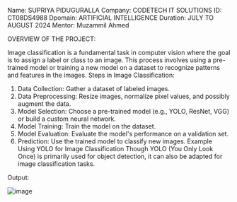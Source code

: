 Name: SUPRIYA PIDUGURALLA
Company: CODETECH IT SOLUTIONS
ID: CT08DS4988
Dpomain: ARTIFICIAL INTELLIGENCE
Duration: JULY TO AUGUST 2024
Mentor: Muzammil Ahmed

OVERVIEW OF THE PROJECT:

Image classification is a fundamental task in computer vision where the goal is to assign a label or class to an image. This process involves using a pre-trained model or training a new model on a dataset to recognize patterns and features in the images.
Steps in Image Classification:
1.	Data Collection: Gather a dataset of labeled images.
2.	Data Preprocessing: Resize images, normalize pixel values, and possibly augment the data.
3.	Model Selection: Choose a pre-trained model (e.g., YOLO, ResNet, VGG) or build a custom neural network.
4.	Model Training: Train the model on the dataset.
5.	Model Evaluation: Evaluate the model's performance on a validation set.
6.	Prediction: Use the trained model to classify new images.
Example Using YOLO for Image Classification
Though YOLO (You Only Look Once) is primarily used for object detection, it can also be adapted for image classification tasks.

Output: 

 ![image](https://github.com/user-attachments/assets/e8123c2f-03a5-4d9a-89cf-61fe899c70b2)

